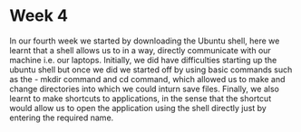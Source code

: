 # Week 4
In our fourth week we started by downloading the Ubuntu shell, here we learnt that a shell allows us to in a way, directly communicate with our machine i.e. our laptops. Initially, we did have difficulties starting up the ubuntu shell but once we did we started off by using basic commands such as the - mkdir command and cd command, which allowed us to make and change directories into which we could inturn save files. Finally, we also learnt to make shortcuts to applications, in the sense that the shortcut would allow us to open the application using the shell directly just by entering the required name. 
